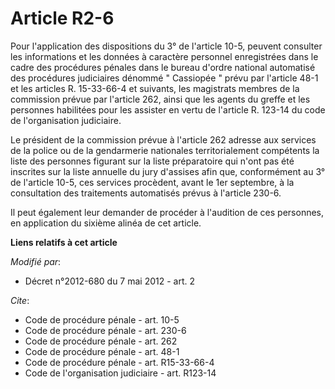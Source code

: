 # Article R2-6

Pour l'application des dispositions du 3° de l'article 10-5, peuvent consulter les informations et les données à caractère
personnel enregistrées dans le cadre des procédures pénales dans le bureau d'ordre national automatisé des procédures
judiciaires dénommé " Cassiopée " prévu par l'article 48-1 et les articles R. 15-33-66-4 et suivants, les magistrats membres
de la commission prévue par l'article 262, ainsi que les agents du greffe et les personnes habilitées pour les assister en
vertu de l'article R. 123-14 du code de l'organisation judiciaire. 

Le président de la commission prévue à l'article 262 adresse aux services de la police ou de la gendarmerie nationales
territorialement compétents la liste des personnes figurant sur la liste préparatoire qui n'ont pas été inscrites sur la
liste annuelle du jury d'assises afin que, conformément au 3° de l'article 10-5, ces services procèdent, avant le 1er
septembre, à la consultation des traitements automatisés prévus à l'article 230-6. 

Il peut également leur demander de procéder à l'audition de ces personnes, en application du sixième alinéa de cet article.

**Liens relatifs à cet article**

_Modifié par_:

  - Décret n°2012-680 du 7 mai 2012 - art. 2

_Cite_:

  - Code de procédure pénale - art. 10-5
  - Code de procédure pénale - art. 230-6
  - Code de procédure pénale - art. 262
  - Code de procédure pénale - art. 48-1
  - Code de procédure pénale - art. R15-33-66-4
  - Code de l'organisation judiciaire - art. R123-14
